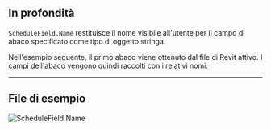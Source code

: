 ## In profondità
`ScheduleField.Name` restituisce il nome visibile all'utente per il campo di abaco specificato come tipo di oggetto stringa.

Nell'esempio seguente, il primo abaco viene ottenuto dal file di Revit attivo. I campi dell'abaco vengono quindi raccolti con i relativi nomi.
___
## File di esempio

![ScheduleField.Name](./Revit.Schedules.ScheduleField.Name_img.jpg)
